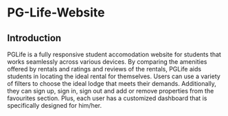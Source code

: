 # PG-Life-Website

## Introduction

PGLife is a fully responsive student accomodation website for students that works seamlessly across various devices. By comparing the amenities offered by rentals and ratings and reviews of the rentals, PGLife aids students in locating the ideal rental for themselves. Users can use a variety of filters to choose the ideal lodge that meets their demands.
Additionally, they can sign up, sign in, sign out and add or remove properties from the favourites section. Plus, each user has a customized dashboard that is specifically designed for him/her. 
